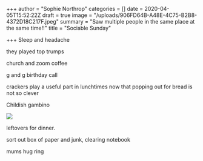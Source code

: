 +++
author = "Sophie Northrop"
categories = []
date = 2020-04-05T15:52:22Z
draft = true
image = "/uploads/906FD64B-A48E-4C75-B2B8-4372D18C217F.jpeg"
summary = "Saw multiple people in the same place at the same time!!"
title = "Sociable Sunday"

+++
Sleep and headache

they played top trumps

church and zoom coffee

g and g birthday call

crackers play a useful part in lunchtimes now that popping out for bread is not so clever

Childish gambino

![](/uploads/0796F1CC-482E-4E47-9D79-A6379BFD81BB.jpeg)

leftovers for dinner.

sort out box of paper and junk, clearing notebook

mums hug ring
